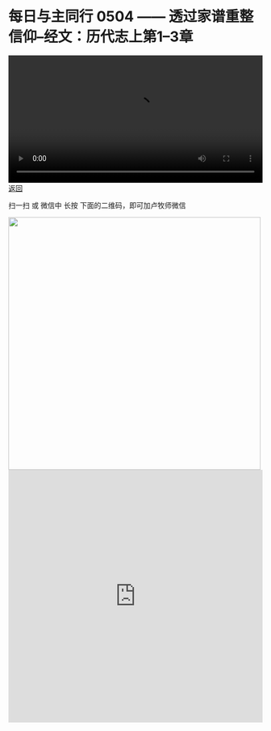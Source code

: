 # 每日与主同行 0504 —— 透过家谱重整信仰–经文：历代志上第1–3章

<video width='100%' controls src='https://go2024.simai.life/api?redirect=https://r2.savefamily.net/@pastorpaulqiankunlu618/YhzwGEeDHFA.mp4?metric=PastorLu%26keyword=webpage%26type=video%26bot=26%26to=webpage'></video>
<a href='../daily.html'> 返回 </a>
<p>扫一扫 或 微信中 长按 下面的二维码，即可加卢牧师微信</p>
<img src='https://r2.savefamily.net/OVagt1.JPG' width='500px' />



<iframe width="100%" height="500" src="https://www.youtube.com/embed/YhzwGEeDHFA?si=zz5OCgHQvyW71w8c&amp;controls=0" title="YouTube video player" frameborder="0" allow="accelerometer; autoplay; clipboard-write; encrypted-media; gyroscope; picture-in-picture; web-share" referrerpolicy="strict-origin-when-cross-origin" allowfullscreen></iframe>